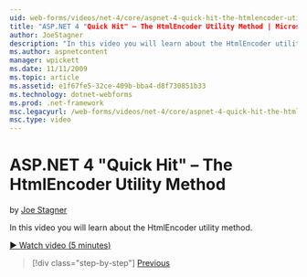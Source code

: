 ```yaml
---
uid: web-forms/videos/net-4/core/aspnet-4-quick-hit-the-htmlencoder-utility-method
title: "ASP.NET 4 "Quick Hit" – The HtmlEncoder Utility Method | Microsoft Docs"
author: JoeStagner
description: "In this video you will learn about the HtmlEncoder utility method."
ms.author: aspnetcontent
manager: wpickett
ms.date: 11/11/2009
ms.topic: article
ms.assetid: e1f67fe5-32ce-409b-bba4-d8f730851b33
ms.technology: dotnet-webforms
ms.prod: .net-framework
msc.legacyurl: /web-forms/videos/net-4/core/aspnet-4-quick-hit-the-htmlencoder-utility-method
msc.type: video
---
```

ASP.NET 4 "Quick Hit" – The HtmlEncoder Utility Method
====================
by [Joe Stagner](https://github.com/JoeStagner)

In this video you will learn about the HtmlEncoder utility method.

[&#9654; Watch video (5 minutes)](https://channel9.msdn.com/Blogs/ASP-NET-Site-Videos/aspnet-4-quick-hit-the-htmlencoder-utility-method)

>[!div class="step-by-step"]
[Previous](aspnet-4-quick-hit-predictable-client-ids.md)